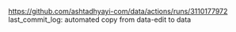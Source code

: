 https://github.com/ashtadhyayi-com/data/actions/runs/3110177972
last_commit_log: automated copy from data-edit to data